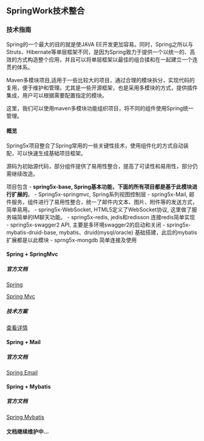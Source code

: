 ## SpringWork技术整合

### 技术指南

Spring的一个最大的目的就是使JAVA EE开发更加容易。同时，Spring之所以与Struts、Hibernate等单层框架不同，是因为Spring致力于提供一个以统一的、高效的方式构造整个应用，并且可以将单层框架以最佳的组合揉和在一起建立一个连贯的体系。

Maven多模块项目,适用于一些比较大的项目，通过合理的模块拆分，实现代码的复用，便于维护和管理。尤其是一些开源框架，也是采用多模块的方式，提供插件集成，用户可以根据需要配置指定的模块。

这里，我们可以使用maven多模块功能组织项目，将不同的组件使用Spring统一管理。

#### 概览

Spring5x项目整合了Spring常用的一些关键性技术，使用组件化的方式自动装配，可以快速生成基础项目框架。

源码为初始源代码，部分组件提供了易用性整合，提高了可读性和易用性，部分仍需继续改造。

项目包含
	- **spring5x-base, Spring基本功能，下面的所有项目都是基于此模块进行扩展的**。
	- Spring5x-springmvc, Spring系列视图控制层
	- spring5x-Mail, 邮件服务，组件进行了易用性整合，统一了邮件内文本、图片、附件等的发送方式，简单易用。
	- spring5x-WebSocket, HTML5定义了WebSocket协议, 这里做了服务端简单的IM聊天功能。
	- spring5x-redis, jedis和redisson 连接redis简单实现
	- spring5x-swagger2 API, 主要是多环境swagger2的启动和关闭
	- spring5x-mybatis-druid-base, mybatis、druid(mysql/oracle) 基础搭建，此后的mybatis扩展都是以此模块
	- sprng5x-mongdb 简单连接及使用

#### Spring + SpringMvc

##### 官方文档

[Spring](https://docs.spring.io/spring/docs/5.0.12.RELEASE/spring-framework-reference/core.html#spring-core)

[Spring Mvc](https://docs.spring.io/spring/docs/5.0.12.RELEASE/spring-framework-reference/web.html#spring-web)

##### 技术方案

[查看详情](springwork-web/README.md)

#### Spring + Mail

##### 官方文档

[Spring Email](https://docs.spring.io/spring/docs/5.0.12.RELEASE/spring-framework-reference/integration.html#mail-introduction)

#### Spring + Mybatis

##### 官方文档

[Spring Mybatis](http://www.mybatis.org/mybatis-3/zh/index.html)



#### 文档继续维护中...

